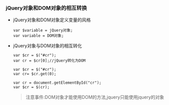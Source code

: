 ### jQuery对象和DOM对象的相互转换
+ jQuery对象和DOM对象定义变量的风格

      var $variable = jQuery对象;
      var variable = DOM对象;

- jQuery对象与DOM对象的相互转化

      var $cr = $("#cr");
      var cr = $cr[0];//jQuery转化为DOM

      var $cr = $("#cr");
      var cr= $cr.get(0);

      var cr = document.getElementById("cr");
      var $cr = $(cr);
    > 注意事件:DOM对象才能使用DOM的方法,jquery只能使用jquery的对象
